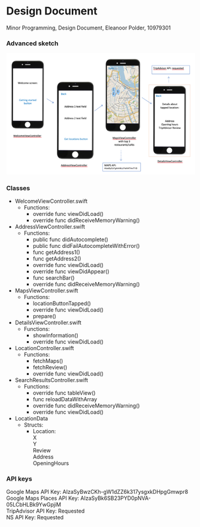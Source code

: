 # Design Document
Minor Programming, Design Document, Eleanoor Polder, 10979301

### Advanced sketch
![Visualisation](doc/AdvancedSketch.png)

### Classes
* WelcomeViewController.swift
  * Functions:
    * override func viewDidLoad()
    * override func didReceiveMemoryWarning()
* AddressViewController.swift
  * Functions:
    * public func didAutocomplete()
    * public func didFailAutocompleteWithError()
    * func getAddress1()
    * func getAddress2()
    * override func viewDidLoad()
    * override func viewDidAppear()
    * func searchBar()
    * override func didReceiveMemoryWarning()
* MapsViewController.swift
  * Functions:
    * locationButtonTapped()
    * override func viewDidLoad()
    * prepare()
* DetailsViewController.swift
  * Functions:
    * showInformation()
    * override func viewDidLoad()
* LocationController.swift
  * Functions:
    * fetchMaps()
    * fetchReview()
    * override func viewDidLoad()
* SearchResultsController.swift
  * Functions:
    * override func tableView()
    * func reloadDataWithArray
    * override func didReceiveMemoryWarning()
    * override func viewDidLoad()
* LocationData
  * Structs:
    * Location:  
      X  
      Y  
      Review  
      Address  
      OpeningHours  
      
### API keys
Google Maps API Key: AIzaSyBwzCKh-gW1dZZ6k317ysgxkDHpgGmwpr8  
Google Maps Places API Key: AIzaSyBk6SB23PYD0pNVA-05LCbHLBk9YwGpjiM  
TripAdvisor API Key: Requested    
NS API Key: Requested



